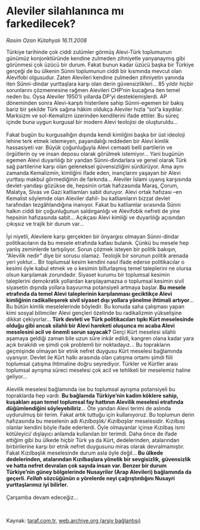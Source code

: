 # Aleviler silahlanınca mı farkedilecek?

*Rasim Ozan Kütahyalı 16.11.2008*

<div class="taraf_structure_2col_1zq">
<div class="margen_n">



 <p>Türkiye tarihinde çok ciddi zulümler görmüş Alevi-Türk toplumunun günümüz konjonktüründe kendine zulmeden zihniyetle yanyanaymış gibi görünmesi çok üzücü bir durum. Fakat bunun kadar üzücü başka bir Türkiye gerçeği de bu ülkenin Sünni toplumunun ciddi bir kısmında mevcut olan Alevifobi olgusudur. Zaten Alevileri kendine zulmeden zihniyetin yanında iten Sünni-dindar yurttaşlara karşı olan derin güvensizlikleri... 85 yıldır hiçbir sorunlarını çözmemesine rağmen Alevileri CHP’nin kucağına iten temel neden bu. Oysa Aleviler 1950’li yıllarda DP’yi desteklemişlerdi. AP döneminden sonra Alevi-karşıtı histerilere sahip Sünni-egemen bir bakış bariz bir şekilde Türk sağına hâkim oldukça Aleviler hızla “sol”a kaydılar. Marksizm ve sol-Kemalizm üzerinden kendilerini ifade ettiler. Bu süreç içinde buna uygun kurgusal bir modern Alevi teolojisi de oluşturuldu... <br/><br/>Fakat bugün bu kurgusallığın dışında kendi kimliğini başka bir üst ideoloji lehine terk etmek istemeyen, payandalığı reddeden bir Alevi kimlik hassasiyeti var. Büyük çoğunluğuyla Alevi cemaati belli partilerin ve örgütlerin oy ve insan deposu olarak görülmek istemiyor... Yani bugünün egemen Alevi duyarlılığı bir yandan Sünni-dindarlara ve genel olarak Türk sağ partilerine karşı olan geleneksel güvensizliğini sürdürüyor. Ama aynı zamanda Kemalizmin, kimliğini ifade eden, inançlarını yaşayan bir Alevi yurttaşı makbul görmediğinin de farkında... Aleviler İslami uyanış karşısında devlet-yandaşı gözükse de, hepsinin ortak hafızasında Maraş, Çorum, Malatya, Sivas ve Gazi katliamları sabit duruyor. Alevi ortak hafızası –en Kemalist söylemde olan Aleviler dahil- bu katliamların bizzat devlet tarafından tezgâhlandığına inanıyor. Fakat bu katliamlar sırasında Sünni halkın ciddi bir çoğunluğunun saldırganlığı ve Alevifobik nefreti de yine hepsinin hafızasında sabit... Açıkçası Alevi kimliği ve duyarlılığı açısından çıkışsız ve trajik bir durum var... <br/><br/>İyi niyetli, Alevilere karşı gerçekten bir önyargısı olmayan Sünni-dindar politikacıların da bu mesele etrafında kafası bulanık. Çünkü bu mesele hep yanlış zeminlerde tartışılıyor. Sorun çözmek isteyen bir politik bakışın, “Alevilik nedir” diye bir sorusu olamaz. Teolojik bir sorunun politik arenada yeri yoktur... Bir toplumsal kesim kendini nasıl ifade ederse politikacılar o kesimi öyle kabul etmek ve o kesimin billurlaşmış temel taleplerini ne olursa olsun karşılamak zorundadır. Siyaset kurumu bir toplumsal kesimin taleplerini demokratik yollardan karşılayamazsa o toplumsal kesimin sivil siyasetin dışında yollara başvurma potansiyeli artmaya başlar.<b> Bu mesele etrafında da temel Alevi taleplerinin karşılanması geciktikçe Alevi kimliğinin radikalleşerek sivil siyaset dışı yollara yönelme ihtimali artıyor</b>... Bu bütün kimlik meselelerinde böyledir. Bu konuda saha çalışması yapan kimi sosyal bilimciler Alevi gençleri özelinde bu radikalizmin yükselişine dikkat çekiyorlar...<b> Türk devleti ve Türk politikacıları tıpkı Kürt meselesinde olduğu gibi ancak silahlı bir Alevi hareketi oluşunca mı acaba Alevi meselesini acil ve önemli sorun sayacak?</b> Gerçi Kürt meselesi silahlı aşamaya geldiği zaman bile uzun süre inkâr edildi, kangren olana kadar yara açık bırakıldı ve şimdi çok problemli bir noktadayız... Bu toprakların geçmişinde olmayan bir etnik nefret duygusu Kürt meselesi bağlamında uyanıyor. Devlet ile Kürt halkı arasında olan çatışma ortamı şimdi fiili toplumsal çatışma ihtimaline doğru seyrediyor. Türkler ve Kürtler arası toplumsal ayrışma süreci meselesi çok acil ve tehlikeli bir meselemiz haline geliyor... <br/><br/>Alevilik meselesi bağlamında ise bu toplumsal ayrışma potansiyeli bu topraklarda hep vardı. <b>Bu bağlamda Türkiye’nin kadim köklere sahip, kuşakları aşan temel toplumsal fay hattının Alevilik meselesi etrafında düğümlendiğini söyleyebiliriz</b>... Öte yandan Alevi terimi de aslında uydurulmuş bir terim. Fakat artık tuttuğu için kullanıyoruz. Bu toplumun derin hafızasında bu meselenin adı <i>Kızılbaşlık/ Kızılbaşlar</i> meselesidir. Kızılbaş olanlar kendini böyle ifade ederlerdi. Öyle olmayanlar içinse Kızılbaş ismi kötüleyici/ dışlayıcı anlamda kullanılan bir terimdi. Daha önce de ifade ettiğim gibi bu ülkede hiçbir Türk ya da Kürt, dedelerinden, atalarından birbirilerine karşı bir etnik nefret duygusunu miras olarak devralmamıştır. Fakat Kızılbaşlık meselesinde durum asla öyle değil...<b> Bu ülkede dedelerinden, atalarından Kızılbaşlara yönelik bir sevgisizlik, güvensizlik ve hatta nefret devralan çok sayıda insan var. Benzer bir durum Türkiye’nin güney bölgelerinde Nusayriler (Arap Alevileri) bağlamında da geçerli.<i> Fellah</i> sözcüğünün o yörelerde neyi çağrıştırdığını Nusayri yurttaşlarımız iyi bilirler.</b> <br/><br/>Çarşamba devam edeceğiz...<b> </b></p>

<br/>


<div id="taraf_not">
</div>

</div>


</div>

Kaynak: [taraf.com.tr](http://www.taraf.com.tr:80/makale/2689.htm), [web.archive.org (arşiv bağlantısı)](http://web.archive.org/web/20090422184450/http://www.taraf.com.tr:80/makale/2689.htm)
